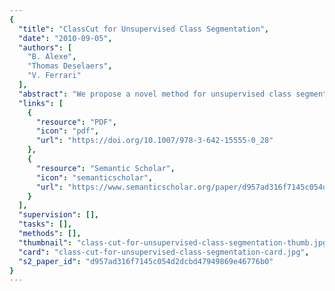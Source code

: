 ```yaml
---
{
  "title": "ClassCut for Unsupervised Class Segmentation",
  "date": "2010-09-05",
  "authors": [
    "B. Alexe",
    "Thomas Deselaers",
    "V. Ferrari"
  ],
  "abstract": "We propose a novel method for unsupervised class segmentation on a set of images. It alternates between segmenting object instances and learning a class model. The method is based on a segmentation energy defined over all images at the same time, which can be optimized efficiently by techniques used before in interactive segmentation. Over iterations, our method progressively learns a class model by integrating observations over all images. In addition to appearance, this model captures the location and shape of the class with respect to an automatically determined coordinate frame common across images. This frame allows us to build stronger shape and location models, similar to those used in object class detection. Our method is inspired by interactive segmentation methods [1], but it is fully automatic and learns models characteristic for the object class rather than specific to one particular object/image. We experimentally demonstrate on the Caltech4, Caltech101, and Weizmann horses datasets that our method (a) transfers class knowledge across images and this improves results compared to segmenting every image independently; (b) outperforms Grabcut [1] for the task of unsupervised segmentation; (c) offers competitive performance compared to the state-of-the-art in unsupervised segmentation and in particular it outperforms the topic model [2].",
  "links": [
    {
      "resource": "PDF",
      "icon": "pdf",
      "url": "https://doi.org/10.1007/978-3-642-15555-0_28"
    },
    {
      "resource": "Semantic Scholar",
      "icon": "semanticscholar",
      "url": "https://www.semanticscholar.org/paper/d957ad316f7145c054d2dcbd47949869e46776b0"
    }
  ],
  "supervision": [],
  "tasks": [],
  "methods": [],
  "thumbnail": "class-cut-for-unsupervised-class-segmentation-thumb.jpg",
  "card": "class-cut-for-unsupervised-class-segmentation-card.jpg",
  "s2_paper_id": "d957ad316f7145c054d2dcbd47949869e46776b0"
}
---
```


